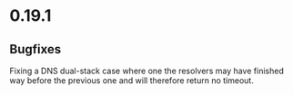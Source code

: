 # 0.19.1

## Bugfixes

Fixing a DNS dual-stack case where one the resolvers may have finished way before the previous one and will therefore return no timeout.
